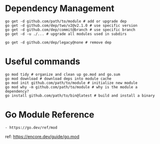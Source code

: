 # Dependency Management

    go get -d github.com/path/to/module # add or upgrade dep
    go get -d github.com/dep/two/v2@v2.1.0 # use specific version
    go get -d github.com/dep/commit@branch # use specific branch
    go get -d -u ./... # upgrade all modules used in subdirs

    go get -d github.com/dep/legacy@none # remove dep

# Useful commands

    go mod tidy # organize and clean up go.mod and go.sum
    go mod download # download deps into module cache
    go mod init github.com/path/to/module # initialize new module
    go mod why -m github.com/path/to/module # why is the module a dependency?
    go install github.com/path/to/bin@latest # build and install a binary

# Go Module Reference

    - https://go.dev/ref/mod

ref: https://encore.dev/guide/go.mod
